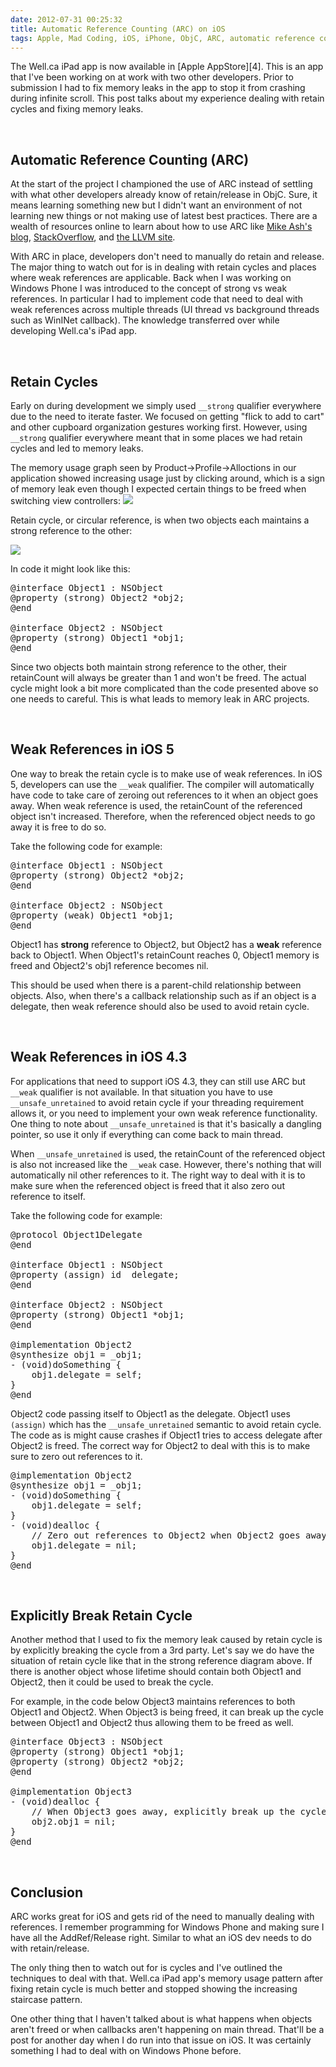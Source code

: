 ```yaml
---
date: 2012-07-31 00:25:32
title: Automatic Reference Counting (ARC) on iOS
tags: Apple, Mad Coding, iOS, iPhone, ObjC, ARC, automatic reference counting, memory leak, Well.ca
---
```

<script type="text/javascript" src="/files/syntaxhighlighter_3.0.83/scripts/shCore.js"></script>
<script type="text/javascript" src="/files/syntaxhighlighter_3.0.83/scripts/shBrushJScript.js"></script>
<link type="text/css" rel="stylesheet" href="/files/syntaxhighlighter_3.0.83/styles/shCoreDefault.css"/>
<script type="text/javascript">SyntaxHighlighter.all();</script>
The Well.ca iPad app is now available in [Apple AppStore][4]. This is an app
that I've been working on at work with two other developers. Prior to submission
I had to fix memory leaks in the app to stop it from crashing during infinite
scroll. This post talks about my experience dealing with retain cycles and
fixing memory leaks.

&nbsp;  

## Automatic Reference Counting (ARC)

At the start of the project I championed the use of ARC instead of settling
with what other developers already know of retain/release in ObjC. Sure, it
means learning something new but I didn't want an environment of not learning
new things or not making use of latest best practices. There are a wealth of
resources online to learn about how to use ARC like [Mike Ash's blog][1],
[StackOverflow][2], and [the LLVM site][3].

With ARC in place, developers don't need to manually do retain and release. The
major thing to watch out for is in dealing with retain cycles and places where
weak references are applicable. Back when I was working on Windows Phone I was
introduced to the concept of strong vs weak references. In particular I had to
implement code that need to deal with weak references across multiple threads
(UI thread vs background threads such as WinINet callback). The knowledge
transferred over while developing Well.ca's iPad app.

&nbsp;  

## Retain Cycles

Early on during development we simply used `__strong` qualifier everywhere due
to the need to iterate faster. We focused on getting "flick to add to
cart" and other cupboard organization gestures working first. However, using
`__strong` qualifier everywhere meant that in some places we had retain cycles
and led to memory leaks.

The memory usage graph seen by Product-&gt;Profile-&gt;Alloctions in our
application showed increasing usage just by clicking around, which is a sign of
memory leak even though I expected certain things to be freed when switching
view controllers:
![](http://asset0.dannysu.com/ahBzfmltYWdlZGF0YXN0b3JlcgwLEgVpbWFnZRi5Fww)

Retain cycle, or circular reference, is when two objects each maintains a strong
reference to the other:

![](http://asset0.dannysu.com/ahBzfmltYWdlZGF0YXN0b3JlcgwLEgVpbWFnZRjRDww)

In code it might look like this:

<pre class="brush:objc">
@interface Object1 : NSObject
@property (strong) Object2 *obj2;
@end

@interface Object2 : NSObject
@property (strong) Object1 *obj1;
@end
</pre>

Since two objects both maintain strong reference to the other, their retainCount
will always be greater than 1 and won't be freed. The actual cycle might look a
bit more complicated than the code presented above so one needs to careful. This
is what leads to memory leak in ARC projects.

&nbsp;  

## Weak References in iOS 5

One way to break the retain cycle is to make use of weak references. In iOS 5,
developers can use the `__weak` qualifier. The compiler will automatically have
code to take care of zeroing out references to it when an object goes away. When
weak reference is used, the retainCount of the referenced object isn't
increased. Therefore, when the referenced object needs to go away it is free to
do so.

Take the following code for example:

<pre class="brush:objc">
@interface Object1 : NSObject
@property (strong) Object2 *obj2;
@end

@interface Object2 : NSObject
@property (weak) Object1 *obj1;
@end
</pre>

Object1 has **strong** reference to Object2, but Object2 has a **weak**
reference back to Object1. When Object1's retainCount reaches 0, Object1 memory
is freed and Object2's obj1 reference becomes nil.

This should be used when there is a parent-child relationship between objects.
Also, when there's a callback relationship such as if an object is a delegate,
then weak reference should also be used to avoid retain cycle.

&nbsp;  

## Weak References in iOS 4.3

For applications that need to support iOS 4.3, they can still use ARC but
`__weak` qualifier is not available. In that situation you have to use
`__unsafe_unretained` to avoid retain cycle if your threading requirement allows
it, or you need to implement your own weak reference functionality. One thing to
note about `__unsafe_unretained` is that it's basically a dangling pointer, so
use it only if everything can come back to main thread.

When `__unsafe_unretained` is used, the retainCount of the referenced object is
also not increased like the `__weak` case. However, there's nothing that will
automatically nil other references to it. The right way to deal with it is to
make sure when the referenced object is freed that it also zero out reference to
itself.

Take the following code for example:

<pre class="brush:objc">
@protocol Object1Delegate <NSObject>
@end

@interface Object1 : NSObject
@property (assign) id <Object1Delegate> delegate;
@end

@interface Object2 : NSObject
@property (strong) Object1 *obj1;
@end

@implementation Object2
@synthesize obj1 = _obj1;
- (void)doSomething {
    obj1.delegate = self;
}
@end
</pre>

Object2 code passing itself to Object1 as the delegate. Object1 uses `(assign)`
which has the `__unsafe_unretained` semantic to avoid retain cycle. The code as
is might cause crashes if Object1 tries to access delegate after Object2 is
freed. The correct way for Object2 to deal with this is to make sure to zero out
references to it.

<pre class="brush:objc">
@implementation Object2
@synthesize obj1 = _obj1;
- (void)doSomething {
    obj1.delegate = self;
}
- (void)dealloc {
    // Zero out references to Object2 when Object2 goes away
    obj1.delegate = nil;
}
@end
</pre>

&nbsp;  

## Explicitly Break Retain Cycle

Another method that I used to fix the memory leak caused by retain cycle is by
explicitly breaking the cycle from a 3rd party. Let's say we do have the
situation of retain cycle like that in the strong reference diagram above. If
there is another object whose lifetime should contain both Object1 and Object2,
then it could be used to break the cycle.

For example, in the code below Object3 maintains references to both Object1 and
Object2. When Object3 is being freed, it can break up the cycle between Object1
and Object2 thus allowing them to be freed as well.

<pre class="brush:objc">
@interface Object3 : NSObject
@property (strong) Object1 *obj1;
@property (strong) Object2 *obj2;
@end

@implementation Object3
- (void)dealloc {
    // When Object3 goes away, explicitly break up the cycle of obj1 and obj2
    obj2.obj1 = nil;
}
@end
</pre>

&nbsp;  

## Conclusion

ARC works great for iOS and gets rid of the need to manually dealing with
references. I remember programming for Windows Phone and making sure I have all
the AddRef/Release right. Similar to what an iOS dev needs to do with
retain/release.

The only thing then to watch out for is cycles and I've outlined the techniques
to deal with that. Well.ca iPad app's memory usage pattern after fixing retain
cycle is much better and stopped showing the increasing staircase pattern.

One other thing that I haven't talked about is what happens when objects aren't
freed or when callbacks aren't happening on main thread. That'll be a post for
another day when I do run into that issue on iOS. It was certainly something I
had to deal with on Windows Phone before.

  [1]: http://www.mikeash.com/pyblog/friday-qa-2011-09-30-automatic-reference-counting.html
  [2]: http://stackoverflow.com/questions/6260256/what-kind-of-leaks-does-automatic-reference-counting-in-objective-c-not-prevent/6388601#6388601
  [3]: http://clang.llvm.org/docs/AutomaticReferenceCounting.html
  [4]: http://itunes.apple.com/ca/app/well.ca/id516359938?mt=8
